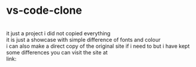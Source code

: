 ﻿# vs-code-clone 
 <br>
 it just a project i did not copied everything
 <br>
 it is just a showcase with simple difference of fonts and colour
 <br>
 i can also make a direct copy of the original site if i need to but i have kept some differences
 you can visit the site at <br>
 link:
